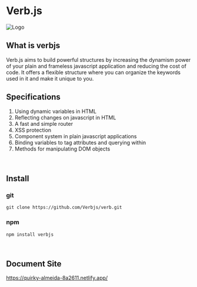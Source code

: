 # Verb.js

![Logo](https://avatars.githubusercontent.com/u/77127183?s=200&v=4)

## What is verbjs
Verb.js aims to build powerful structures by increasing the dynamism power of your plain and frameless javascript application and reducing the cost of code. It offers a flexible structure where you can organize the keywords used in it and make it unique to you.

## Specifications
1. Using dynamic variables in HTML
2. Reflecting changes on javascript in HTML
3. A fast and simple router
4. XSS protection
5. Component system in plain javascript applications
6. Binding variables to tag attributes and querying within
7. Methods for manipulating DOM objects

<br>

## Install
### git
```
git clone https://github.com/Verbjs/verb.git
```

### npm
```
npm install verbjs
```

<br>

## Document Site
https://quirky-almeida-8a2611.netlify.app/
